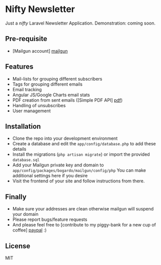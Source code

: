 Nifty Newsletter
=========

Just a *nifty* Laravel Newsletter Application. Demonstration: coming soon.


Pre-requisite
-----------
  - [Mailgun account] [mailgun] 


Features
-----------
  - Mail-lists for grouping different subscribers
  - Tags for grouping different emails
  - Email tracking 
  - Angular JS/Google Charts email stats
  - PDF creation from sent emails ([Simple PDF API] [pdf])
  - Handling of unsubscribes 
  - User management

Installation
-----------
  - Clone the repo into your development environment 
  - Create a database and edit the ```app/config/database.php``` to add these details
  - Install the migrations (```php artisan migrate```) or import the provided ```database.sql```
  - Add your Mailgun private key and domain to ```app/config/packages/bogardo/mailgun/config/php``` You can make additional settings here if you desire
  - Visit the frontend of your site and follow instructions from there.

Finally
-----------
  - Make sure your addresses are clean otherwise mailgun will suspend your domain
  - Please report bugs/feature requests 
  - And please feel free to [contribute to my piggy-bank for a new cup of coffee] [paypal] :)


License
----

MIT


[mailgun]:http://www.mailgun.com/
[demo]:http://demo.email-newsletter.info/
[pdf]:http://simplehtmltopdf.com/
[paypal]:https://www.paypal.com/cgi-bin/webscr?cmd=_s-xclick&hosted_button_id=K9XM6BYDCS4GW
